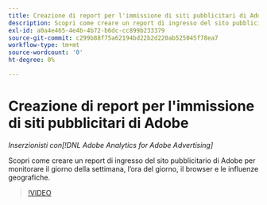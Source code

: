 ```yaml
---
title: Creazione di report per l'immissione di siti pubblicitari di Adobe
description: Scopri come creare un report di ingresso del sito pubblicitario di Adobe per monitorare il giorno della settimana, l’ora del giorno, il browser e le influenze geografiche.
exl-id: a0a4e465-4e4b-4b72-b6dc-cc899b233379
source-git-commit: c299b88f75a62194bd22b2d220ab525045f78ea7
workflow-type: tm+mt
source-wordcount: '0'
ht-degree: 0%

---
```


# Creazione di report per l&#39;immissione di siti pubblicitari di Adobe

*Inserzionisti con[!DNL Adobe Analytics for Adobe Advertising]*

Scopri come creare un report di ingresso del sito pubblicitario di Adobe per monitorare il giorno della settimana, l’ora del giorno, il browser e le influenze geografiche.

>[!VIDEO](https://video.tv.adobe.com/v/33921)
